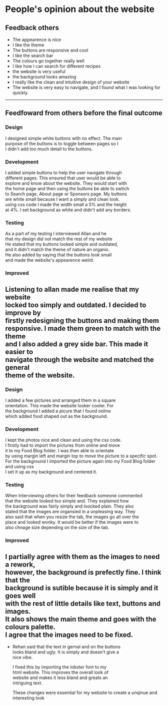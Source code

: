 # People's opinion about the website
## Feedback others
- The appearence is nice
- I like the theme
- The buttons are responsive and cool
- I like the search bar
- The colours go together really well
- I like how I can search for different recipes
- the website is very useful
- the background looks amazing
- I really like the clean and intuitive design of your website
- The website is very easy to navigate, and I found what I was looking for quickly.
_________________________________________________________________________________
## Feedfoward from others before the final outcome
### Design 
I designed simple white buttons with no effect. The main \
purpose of the buttons is to toggle between pages so I \
I didn't add too much detail to the buttons.

### Development
I added simple buttons to help the user navigate through \
different pages. This ensured that user would be able to \
explore and know about the website. They would start with \
the home page and then using the buttons be able to swtich \
to Search page, About page or Sponsors page. My buttons \
are white small because I want a simply and clean look. \
using css code I made the width small a 5% and the height \
at 4%. I set background as white and didn't add any borders.

### Testing
As a part of my testing I interviewed Allan and he \
that my design did not match the rest of my website \
He stated that my buttons looked simple and outdated, \
and it didn't match the theme of nature an organic. \
He also added by saying that the buttons look small \
and made the website's appearence weird.

### Improved
Listening to allan made me realise that my website \
locked too simply and outdated. I decided to improve by \
firstly redesigning the buttons and making them \
responsive. I made them green to match with the theme \
and I also added a grey side bar. This made it easier to \
navigate through the website and matched the general \
theme of the website.
---------------------------------------------------------
### Design 
I added a few pictures and arranged them in a square \
orientation. This made the website looker cooler. For \
the background I added a picure that I found online \
which added food shaped out as the background.

### Development
I kept the photos nice and clean and using the css code. \
I firstly had to import the pictures from online and move \
it to my Food Blog folder. I was then able to orientate \
by using margin left and margin top to move the picture 
to a specific spot. For the background I imported the
picture again into my Food Blog folder and using css \
I set it up as my background and centered it.

### Testing
When Interviewing others for their feedback someone commented \
that the website looked too simple and. They explained how \
the background was fairly simply and loocked plain. They also \
stated that the images are organsied in a unpleasing way. They \
also said that when you resize the tab, the images go all over the \
place and looked wonky. It would be better if the images were to \
also chnage size depending on the size of the tab.

### Improved
I partially agree with them as the images to need a rework, \
however, the background is prefectly fine. I think that the \
background is sutible because it is simply and it goes well \
with the rest of little details like text, buttons and images. \
It also shows the main theme and goes with the colours palette. \
I agree that the images need to be fixed.
---------------------------------------------------------






- Rehan said that the text in gernal and on the buttons \
  looks bland and ugly. It is simply and doesn't give a \
  nice vibe.

  I fixed this by importing the lobster font to my \
  html website. This improves the overall look of \
  website and makes it less bland and greats an \
  intriguing text.

  These changes were essential for my website to create a
  unqinue and interesting look
  
